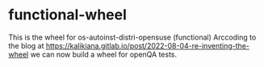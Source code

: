 # functional-wheel
This is the wheel for os-autoinst-distri-opensuse (functional)
Arccoding to the blog at https://kalikiana.gitlab.io/post/2022-08-04-re-inventing-the-wheel
we can now build a wheel for openQA tests.
